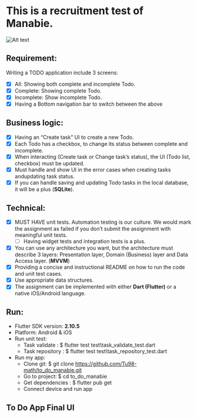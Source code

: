 # This is a recruitment test of Manabie.

![Alt text](https://static.ybox.vn/2019/7/2/1563879696897-manabie-international-pte-ltd-logo%20(1).png)

## Requirement:

Writing a TODO application include 3 screens:
- [x] All: Showing both complete and incomplete Todo.
- [x] Complete: Showing complete Todo.
- [x] Incomplete: Show incomplete Todo.
- [x] Having a Bottom navigation bar to switch between the above 

## Business logic:

- [x] Having an “Create task” UI to create a new Todo.
- [x] Each Todo has a checkbox, to change its status between complete and incomplete.
- [x] When interacting (Create task or Change task’s status), the UI (Todo list, checkbox) must be updated.
- [x] Must handle and show UI in the error cases when creating tasks andupdating task status.
- [x] If you can handle saving and updating Todo tasks in the local database, it will be a plus (**SQLite**).

## Technical:

- [x] MUST HAVE unit tests. Automation testing is our culture. We would mark the assignment as failed if you don’t submit the assignment with meaningful unit tests.
  - [ ] Having widget tests and integration tests is a plus.
- [x] You can use any architecture you want, but the architecture must describe 3 layers: Presentation layer, Domain (Business) layer and Data Access layer. (**MVVM**)
- [x] Providing a concise and instructional README on how to run the code and unit test cases.
- [x] Use appropriate data structures.
- [x] The assignment can be implemented with either **Dart (Flutter)** or a native iOS/Android language.

## Run:

- Flutter SDK version: **2.10.5**
- Platform: Android & iOS
- Run unit test:
  - Task validate   : $ flutter test test\task_validate_test.dart
  - Task repository : $ flutter test test\task_repository_test.dart
- Run my app: 
  - Clone git:         $ git clone https://github.com/Tu98-math/to_do_manabie.git
  - Go to project:     $ cd to_do_manabie 
  - Get dependencies : $ flutter pub get
  - Connect device and run app

## To Do App Final UI
